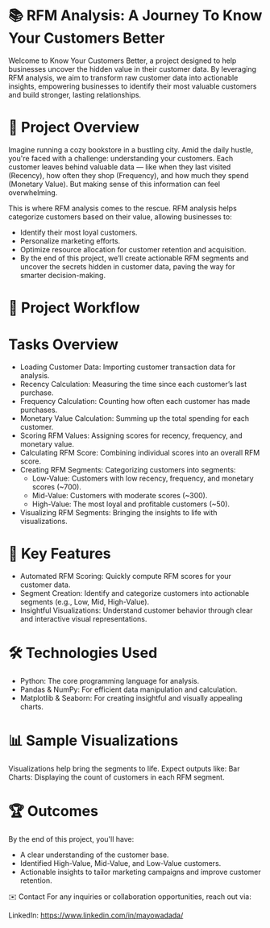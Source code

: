 
# 📚 RFM Analysis: A Journey To Know Your Customers Better
Welcome to Know Your Customers Better, a project designed to help businesses uncover the hidden value in their customer data. By leveraging RFM analysis, we aim to transform raw customer data into actionable insights, empowering businesses to identify their most valuable customers and build stronger, lasting relationships.

# 🧠 Project Overview
Imagine running a cozy bookstore in a bustling city. Amid the daily hustle, you're faced with a challenge: understanding your customers. Each customer leaves behind valuable data — like when they last visited (Recency), how often they shop (Frequency), and how much they spend (Monetary Value). But making sense of this information can feel overwhelming.

This is where RFM analysis comes to the rescue. RFM analysis helps categorize customers based on their value, allowing businesses to:

- Identify their most loyal customers.
- Personalize marketing efforts.
- Optimize resource allocation for customer retention and acquisition.
- By the end of this project, we’ll create actionable RFM segments and uncover the secrets hidden in customer data, paving the way for smarter decision-making.

# 📂 Project Workflow
# Tasks Overview
- Loading Customer Data: Importing customer transaction data for analysis.
- Recency Calculation: Measuring the time since each customer’s last purchase.
- Frequency Calculation: Counting how often each customer has made purchases.
- Monetary Value Calculation: Summing up the total spending for each customer.
- Scoring RFM Values: Assigning scores for recency, frequency, and monetary value.
- Calculating RFM Score: Combining individual scores into an overall RFM score.
- Creating RFM Segments: Categorizing customers into segments:
  - Low-Value: Customers with low recency, frequency, and monetary scores (~700).
  - Mid-Value: Customers with moderate scores (~300).
  - High-Value: The most loyal and profitable customers (~50).
- Visualizing RFM Segments: Bringing the insights to life with visualizations.
# 🌟 Key Features
- Automated RFM Scoring: Quickly compute RFM scores for your customer data.
- Segment Creation: Identify and categorize customers into actionable segments (e.g., Low, Mid, High-Value).
- Insightful Visualizations: Understand customer behavior through clear and interactive visual representations.
# 🛠️ Technologies Used
- Python: The core programming language for analysis.
- Pandas & NumPy: For efficient data manipulation and calculation.
- Matplotlib & Seaborn: For creating insightful and visually appealing charts.
# 📊 Sample Visualizations
Visualizations help bring the segments to life. Expect outputs like:
Bar Charts: Displaying the count of customers in each RFM segment.

# 🏆 Outcomes
By the end of this project, you'll have:

- A clear understanding of the customer base.
- Identified High-Value, Mid-Value, and Low-Value customers.
- Actionable insights to tailor marketing campaigns and improve customer retention.

✉️ Contact
For any inquiries or collaboration opportunities, reach out via:

LinkedIn: https://www.linkedin.com/in/mayowadada/
